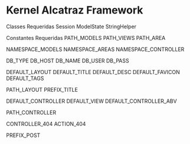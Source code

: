 # Kernel Alcatraz Framework

Classes Requeridas
Session
ModelState
StringHelper

Constantes Requeridas
PATH_MODELS
PATH_VIEWS
PATH_AREA

NAMESPACE_MODELS
NAMESPACE_AREAS
NAMESPACE_CONTROLLER

DB_TYPE
DB_HOST
DB_NAME
DB_USER
DB_PASS

DEFAULT_LAYOUT
DEFAULT_TITLE
DEFAULT_DESC
DEFAULT_FAVICON
DEFAULT_TAGS

PATH_LAYOUT
PREFIX_TITLE

DEFAULT_CONTROLLER
DEFAULT_VIEW
DEFAULT_CONTROLLER_ABV

PATH_CONTROLLER

CONTROLLER_404
ACTION_404

PREFIX_POST
